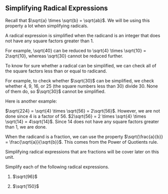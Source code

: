 Simplifying Radical Expressions
-------

Recall that $\sqrt{a} \times \sqrt{b} = \sqrt{ab}$. We will be using this property a lot when simplifying radicals.

A radical expression is simplified when the radicand is an integer that does not have any square factors greater than 1.

For example, \sqrt{40} can be reduced to \sqrt{4} \times \sqrt{10} = 2\sqrt{10}, whereas \sqrt{30} cannot be reduced further.

To know for sure whether a radical can be simplified, we can check all of the square factors less than or equal to radicand.

For example, to check whether $\sqrt{30}$ can be simplified, we check whether 4, 9, 16, or 25 (the square numbers less than 30) divide 30. None of them do, so $\sqrt{30}$ cannot be simplified.

Here is another example:

$\sqrt{224} = \sqrt{4} \times \sqrt{56} = 2\sqrt{56}$. However, we are not done since 4 is a factor of 56. $2\sqrt{56} = 2 \times \sqrt{4} \times \sqrt{14} = 4\sqrt{14}$. Since 14 does not have any square factors greater than 1, we are done.

When the radicand is a fraction, we can use the property
$\sqrt{\frac{a}{b}} = \frac{\sqrt{a}}{\sqrt{b}}$. This comes from the Power of Quotients rule.

Simplifying radical expressions that are fractions will be cover later on this unit.

Simplify each of the following radical expressions.

1. $\sqrt{96}$

2. $\sqrt{150}$